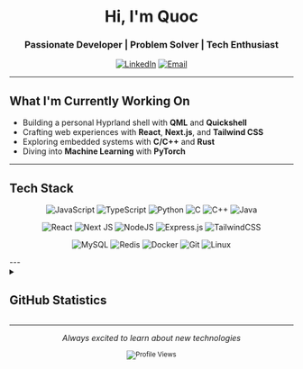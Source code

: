 <div align="center">

# Hi, I'm Quoc

### Passionate Developer | Problem Solver | Tech Enthusiast

[![LinkedIn](https://img.shields.io/badge/LinkedIn-%230077B5.svg?style=flat&logo=linkedin&logoColor=white)](https://linkedin.com/in/quoc-huy-pham-912b26272/)
[![Email](https://img.shields.io/badge/Email-D14836?style=flat&logo=gmail&logoColor=white)](mailto:danielpham13092002@gmail.com)

</div>

---

## What I'm Currently Working On

- Building a personal Hyprland shell with **QML** and **Quickshell**
- Crafting web experiences with **React**, **Next.js**, and **Tailwind CSS**
- Exploring embedded systems with **C/C++** and **Rust**
- Diving into **Machine Learning** with **PyTorch**

---

## Tech Stack

<div align="center">

![JavaScript](https://img.shields.io/badge/JavaScript-%23323330.svg?style=flat&logo=javascript&logoColor=%23F7DF1E)
![TypeScript](https://img.shields.io/badge/TypeScript-%23007ACC.svg?style=flat&logo=typescript&logoColor=white)
![Python](https://img.shields.io/badge/Python-3670A0?style=flat&logo=python&logoColor=ffdd54)
![C](https://img.shields.io/badge/C-%2300599C.svg?style=flat&logo=c&logoColor=white)
![C++](https://img.shields.io/badge/C++-%2300599C.svg?style=flat&logo=c%2B%2B&logoColor=white)
![Java](https://img.shields.io/badge/Java-%23ED8B00.svg?style=flat&logo=openjdk&logoColor=white)

![React](https://img.shields.io/badge/React-%2320232a.svg?style=flat&logo=react&logoColor=%2361DAFB)
![Next JS](https://img.shields.io/badge/Next.js-black?style=flat&logo=next.js&logoColor=white)
![NodeJS](https://img.shields.io/badge/Node.js-6DA55F?style=flat&logo=node.js&logoColor=white)
![Express.js](https://img.shields.io/badge/Express.js-%23404d59.svg?style=flat&logo=express&logoColor=%2361DAFB)
![TailwindCSS](https://img.shields.io/badge/Tailwind-%2338B2AC.svg?style=flat&logo=tailwind-css&logoColor=white)

![MySQL](https://img.shields.io/badge/MySQL-%2300758F.svg?style=flat&logo=mysql&logoColor=white)
![Redis](https://img.shields.io/badge/Redis-%23DD0031.svg?style=flat&logo=redis&logoColor=white)
![Docker](https://img.shields.io/badge/Docker-%230db7ed.svg?style=flat&logo=docker&logoColor=white)
![Git](https://img.shields.io/badge/Git-%23F05033.svg?style=flat&logo=git&logoColor=white)
![Linux](https://img.shields.io/badge/Linux-FCC624?style=flat&logo=linux&logoColor=black)

</div>
---

<details>
<summary><h2>GitHub Statistics</h2></summary>

<div align="center">
<br>

<img src="https://github-readme-stats.vercel.app/api?username=fozzyishere&show_icons=true&theme=transparent&hide_border=true&include_all_commits=true&count_private=true" alt="GitHub Stats" />

<img src="https://github-readme-stats.vercel.app/api/top-langs/?username=fozzyishere&theme=transparent&hide_border=true&include_all_commits=true&count_private=true&layout=compact" alt="Top Languages" />

</div>

</details>

---

<div align="center">
  
*Always excited to learn about new technologies*

<sub>![Profile Views](https://komarev.com/ghpvc/?username=fozzyishere&color=blue&style=flat)</sub>

</div>
